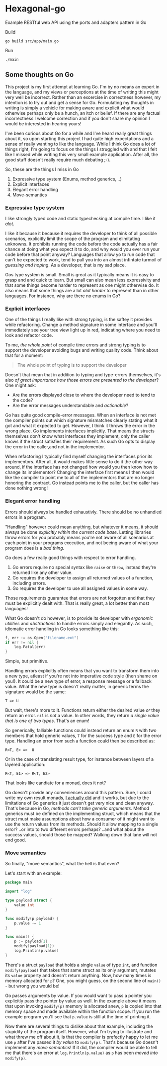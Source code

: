 # Hexagonal-go
Example RESTful web API using the ports and adapters pattern in Go

Build
```console
go build src/app/main.go
```

Run 
```
./main
```

## Some thoughts on Go
This project is my first attempt at learning Go. I'm by no means an expert in the language, and my views or perceptions at the time of writing this might very well be incorrect. Rather than an excercise in correctness however, my intention is to try out and get a sense for Go. Formulating my thoughts in writing is simply a vehicle for making aware and explicit what would otherwise perhaps only be a hunch, an itch or belief. If there are any factual incorrectness I welcome correction and if you don't share my opinion I would be interested in hearing yours!

I've been curious about Go for a while and I've heard really great things about it, so upon starting this project I had quite high expectations and a sense of really wanting to like the language. While I think Go does a lot of things right, I'm going to focus on the things I struggled with and that I felt like I missed while writing this very small example application. After all, the good stuff doesn't really require much debating ;-).

So, these are the things I miss in Go
1. Expressive type system (Enums, method generics, ..)
2. Explicit interfaces
3. Elegant error handling
4. Move-semantics

### Expressive type system
I like strongly typed code and static typechecking at compile time. I like it _alot_.

I like it because it because it requires the developer to think of all possible scenarios, explicitly limit the scope of the program and elimitating unknowns. It prohibits running the code before the code actually has a fair chance at doing what you expect it to do, and why would you ever run your code before that point anyway? Languages that allow yo to run code that can't be expected to work, tend to pull you into an almost infintate turmoil of _guessing and hoping_. As a developer, that is my sad place.

Gos type system is small. Small is great as it typically means it is easy to grasp and and quick to learn. But small can also mean less expressivity and that some things become harder to represent as one might otherwise do. It also means that some things are a lot _alot harder_ to represent than in other languages. For instance, why are there no enums in Go?

### Explicit interfaces
One of the things I really like with strong typing, is the saftey it provides while refactoring. Change a method signature in some interface and you'll immediately see your tree view light up in red, indicating where you need to look and refactor code.

To me, _the whole point_ of compile time errors and strong typing is to support the developer avoiding bugs and writing quality code. Think about that for a moment:
> The whole point of typing is to support the developer

Doesn't that mean that in addition to typing and type-errors themselves, it's also _of great importance how those errors are presented to the developer_? One might ask:
- Are the errors displayed close to where the developer need to tend to the code?
- Are the error messages understandable and _actionable_?

Go has quite good compile-error messages. When an interface is not met the compiler points out which signature mismatches clearly stating what it got and what it expected to get. However, I think it throws the error in the wrong place. Go implements interfaces implicitly. That means the structs themselves don't know what interfaces they implement, only the caller knows if the struct satisfies their requirement. As such Go opts to display the error in the caller,and not in the implementor.

When refactoring I typically find myself changing the interfaces prior its implementors. After all, it would makes little sense to do it the other way around, if the interface has not changed how would you then know how to change its implementor? Changing the interface first means I then would like the compiler to point me to all of the implementors that are no longer honoring the contract. Go instead points me to the caller, but the caller has done nothing wrong!

### Elegant error handling
Errors should always be handled exhaustivly. There should be no unhandled errors in a program.

"Handling" however could mean anything, but whatever it means, it should always be done _explicitly within the current code base_. Letting libraries throw errors for you probably means you're not aware of all scenarios at each point in your programs execution, and not beeing aware of what your program does is a _bad thing_. 

Go does a few really good things with respect to error handling.
1. Go errors require no special syntax like `raise` or `throw`, instead they're returned like any other value.
2. Go requires the developer to assign all returned values of a function, including errors.
3. Go requires the developer to use all assigned values in some way.

Those requirements guarantee that errors are not forgotten and that they must be explicitly dealt with. That is really great, a lot better than most languages!

What Go doesn't do however, is to provide its developer with _ergonomic utilities_ and _abstractions_ to handle errors simply and elegantly. As such, idiomatic error handling in Go looks something like this:

```go
f, err := os.Open("filename.ext")
if err != nil {
    log.Fatal(err)
}
```
Simple, but primitive.

Handling errors explicitly often means that you want to transform them into a new type, atleast if you're not into imperative code style (then shame on you!). It could be a new type of error, a response message or a fallback value. What the new type is doesn't really matter, in generic terms the signature would be the same:

```
T => U
```

But wait, there's more to it. Functions return either the desired value _or_ they return an error. `nil` is _not_ a value. In other words, they return _a single value that is one of two types_. That's an enum!

So generically, falliable functions could instead return an enum `R` with two members that hold generic values, `T` for the success type and `E` for the error type. Handling an error from such a function could then be described as:
```
R<T, E> =>  U
```

Or in the case of translating result type, for instance between layers of a layered application:
```
R<T, E1> => R<T, E2>
```

That looks like candiate for a monad, does it not?

Go doesn't provide any conveniences around this pattern. Sure, I could write my own result monads, [I actually did](src/lib/utils/result.go) and it works, but due to the limitations of Go generics it just doesn't get very nice and clean anyway. That's because in Go, _methods can't take generic arguments_. Method generics must be defined on the implementing struct, which means that the struct must make assumptions about how a consumer of it might want to use the return values from its methods. Should it allow mapping to a single error? ..or into to two different errors perhaps? ..and what about the success values, should those be mapped? Walking down that lane will not end good.

### Move semantics
So finally, "move semantics", what the hell is that even?

Let's start with an example:
```go
package main

import "log"

type payload struct {
	value int
}

func modify(p payload) {
	p.value += 1
}

func main() {
	p := payload{1}
	modify(payload{1})
	log.Println(p.value)
}
```
There's a struct `payload` that holds a single `value` of type `int`, and function `modify(payload)` that takes that same struct as its only argument, mutates its `value` property and doesn't return anything. Now, how many times is memory allocated for `p`? One, you might guess, on the second line of `main()` - but wrong you would be!

Go passes arguments by value. If you would want to pass a pointer you explicitly pass the pointer by value as well. In the example above it means that upon invoking `modify(p)` memory is allocated anew, `p` is copied into that memory space and made available within the function scope. If you run the example program you'll see that `p.value` is still at the time of printing it.

Now there are several things to dislike about that example, including the stupidity of the program itself. However, what I'm trying to illustrate and what threw me off about it, is that the compiler is prefectly happy to let me use `p` after I've passed it _*by value*_ to `modify(p)`. That's because Go doesn't implement any _move semantics_! If it did, the compiler would be able to tell me that there's an error at `log.Println(p.value)` as `p` has been _moved into_ `modify(p)`. 
